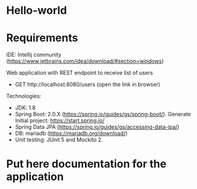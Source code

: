 # Hello-world

# Requirements
IDE: Intellij community (https://www.jetbrains.com/idea/download/#section=windows)

Web application with REST endpoint to receive list of users 
- GET http://localhost:8080/users (open the link in browser)

Technologies:
- JDK: 1.8
- Spring Boot: 2.0.X (https://spring.io/guides/gs/spring-boot/). Generate Initial project: https://start.spring.io/
- Spring Data JPA (https://spring.io/guides/gs/accessing-data-jpa/)
- DB: mariadb (https://mariadb.org/download/)
- Unit testing: JUnit 5 and Mockito 2.

# Put here documentation for the application  


